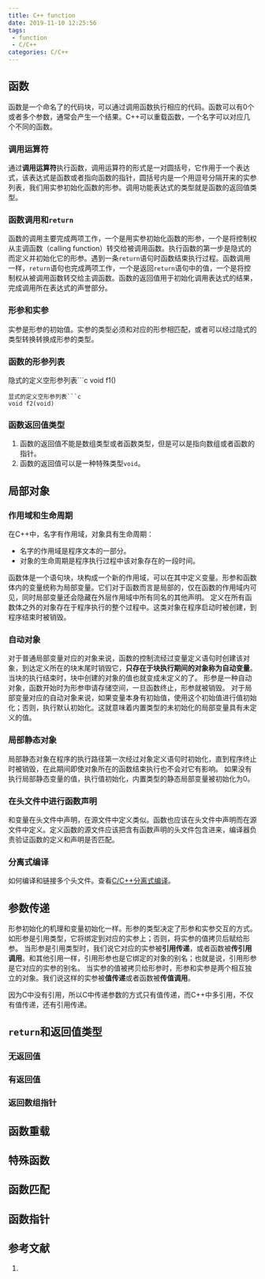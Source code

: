 ```yaml
---
title: C++ function
date: 2019-11-10 12:25:56
tags:
 - function
 - C/C++
categories: C/C++
---
```


## 函数
函数是一个命名了的代码块，可以通过调用函数执行相应的代码。函数可以有0个或者多个参数，通常会产生一个结果。C++可以重载函数，一个名字可以对应几个不同的函数。

### 调用运算符
通过**调用运算符**执行函数，调用运算符的形式是一对圆括号，它作用于一个表达式，该表达式是函数或者指向函数的指针，圆括号内是一个用逗号分隔开来的实参列表，我们用实参初始化函数的形参。调用功能表达式的类型就是函数的返回值类型。

### 函数调用和`return`
函数的调用主要完成两项工作，一个是用实参初始化函数的形参，一个是将控制权从主调函数（calling function）转交给被调用函数。执行函数的第一步是隐式的而定义并初始化它的形参。遇到一条`return`语句时函数结束执行过程。函数调用一样，`return`语句也完成两项工作，一个是返回`return`语句中的值，一个是将控制权从被调用函数转交给主调函数。函数的返回值用于初始化调用表达式的结果，完成调用所在表达式的声誉部分。

### 形参和实参
实参是形参的初始值。实参的类型必须和对应的形参相匹配，或者可以经过隐式的类型转换转换成形参的类型。

### 函数的形参列表
隐式的定义空形参列表```c
void f1()
```
显式的定义空形参列表```c
void f2(void)
```

### 函数返回值类型
1. 函数的返回值不能是数组类型或者函数类型，但是可以是指向数组或者函数的指针。
2. 函数的返回值可以是一种特殊类型`void`。

## 局部对象
### 作用域和生命周期
在C++中，名字有作用域，对象具有生命周期：
- 名字的作用域是程序文本的一部分。
- 对象的生命周期是程序执行过程中该对象存在的一段时间。

函数体是一个语句块，块构成一个新的作用域，可以在其中定义变量。形参和函数体内的变量统称为局部变量。它们对于函数而言是局部的，仅在函数的作用域内可见，同时局部变量还会隐藏在外层作用域中所有同名的其他声明。
定义在所有函数体之外的对象存在于程序执行的整个过程中。这类对象在程序启动时被创建，到程序结束时被销毁。

### 自动对象
对于普通局部变量对应的对象来说，函数的控制流经过变量定义语句时创建该对象，到达定义所在的块末尾时销毁它，**只存在于块执行期间的对象称为自动变量**。当块的执行结束时，块中创建的对象的值也就变成未定义的了。
形参是一种自动对象，函数开始时为形参申请存储空间，一旦函数终止，形参就被销毁。
对于局部变量对应的自动对象来说，如果变量本身有初始值，使用这个初始值进行值初始化；否则，执行默认初始化。这就意味着内置类型的未初始化的局部变量具有未定义的值。

### 局部静态对象
局部静态对象在程序的执行路径第一次经过对象定义语句时初始化，直到程序终止时被销毁，在此期间即使对象所在的函数结束执行也不会对它有影响。
如果没有执行局部静态变量的值，执行值初始化，内置类型的静态局部变量被初始化为0。

### 在头文件中进行函数声明
和变量在头文件中声明，在源文件中定义类似。函数也应该在头文件中声明而在源文件中定义。定义函数的源文件应该把含有函数声明的头文件包含进来，编译器负责验证函数的定义和声明是否匹配。

### 分离式编译
如何编译和链接多个头文件。查看[C/C++分离式编译]()。

## 参数传递
形参初始化的机理和变量初始化一样。形参的类型决定了形参和实参交互的方式。如形参是引用类型，它将绑定到对应的实参上；否则，将实参的值拷贝后赋给形参。
当形参是引用类型时，我们说它对应的实参被**引用传递**，或者函数被**传引用调用**。和其他引用一样，引用形参也是它绑定的对象的别名；也就是说，引用形参是它对应的实参的别名。
当实参的值被拷贝给形参时，形参和实参是两个相互独立的对象。我们说这样的实参被**值传递**或者函数被**传值调用**。

因为C中没有引用，所以C中传递参数的方式只有值传递，而C++中多引用，不仅有值传递，还有引用传递。

## `return`和返回值类型
### 无返回值

### 有返回值

### 返回数组指针

## 函数重载

## 特殊函数

## 函数匹配

## 函数指针

## 参考文献
1.
